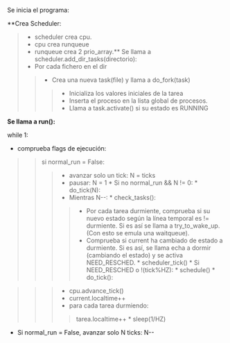 Se inicia el programa:

**Crea Scheduler:
> - scheduler crea cpu.
> - cpu crea runqueue
> - runqueue crea 2 prio\_array.** Se llama a scheduler.add\_dir\_tasks(directorio):
> - Por cada fichero en el dir
> > - Crea una nueva task(file) y llama a do\_fork(task)
> > > - Inicializa los valores iniciales de la tarea
> > > - Inserta el proceso en la lista global de procesos.
> > > - Llama a task.activate() si su estado es RUNNING

**Se llama a run():**

while 1:
  * comprueba flags de ejecución:

> > si normal\_run = False:
> > > - avanzar solo un tick: N = ticks
> > > - pausar: N = 1
        * Si no normal\_run && N != 0:
    * do\_tick(N):
> > > - Mientras N--:
      * check\_tasks():
> > > > - Por cada tarea durmiente, comprueba si su nuevo estado según la línea
> > > > temporal es != durmiente. Si es así se llama a try\_to\_wake\_up. (Con esto
> > > > se emula una waitqueue).
> > > > - Comprueba si current ha cambiado de estado a durmiente. Si es así,
> > > > se llama echa a dormir (cambiando el estado) y se activa NEED\_RESCHED.
      * scheduler\_tick()
    * Si NEED\_RESCHED o !(tick%HZ):
      * schedule()
    * do\_tick():

> > > - cpu.advance\_tick()
> > > - current.localtime++
> > > - para cada tarea durmiendo:
> > > > tarea.localtime++
    * sleep(1/HZ)
  * Si normal\_run = False, avanzar solo N ticks: N--